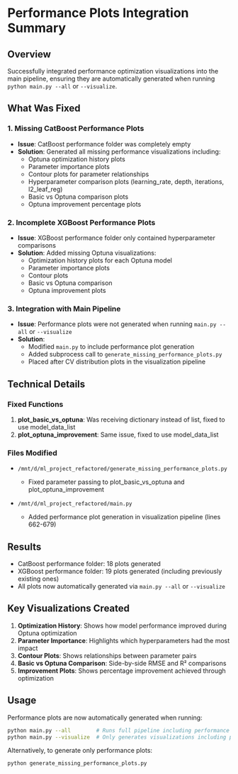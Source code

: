 # Performance Plots Integration Summary

## Overview
Successfully integrated performance optimization visualizations into the main pipeline, ensuring they are automatically generated when running `python main.py --all` or `--visualize`.

## What Was Fixed

### 1. Missing CatBoost Performance Plots
- **Issue**: CatBoost performance folder was completely empty
- **Solution**: Generated all missing performance visualizations including:
  - Optuna optimization history plots
  - Parameter importance plots
  - Contour plots for parameter relationships
  - Hyperparameter comparison plots (learning_rate, depth, iterations, l2_leaf_reg)
  - Basic vs Optuna comparison plots
  - Optuna improvement percentage plots

### 2. Incomplete XGBoost Performance Plots
- **Issue**: XGBoost performance folder only contained hyperparameter comparisons
- **Solution**: Added missing Optuna visualizations:
  - Optimization history plots for each Optuna model
  - Parameter importance plots
  - Contour plots
  - Basic vs Optuna comparison
  - Optuna improvement plots

### 3. Integration with Main Pipeline
- **Issue**: Performance plots were not generated when running `main.py --all` or `--visualize`
- **Solution**: 
  - Modified `main.py` to include performance plot generation
  - Added subprocess call to `generate_missing_performance_plots.py`
  - Placed after CV distribution plots in the visualization pipeline

## Technical Details

### Fixed Functions
1. **plot_basic_vs_optuna**: Was receiving dictionary instead of list, fixed to use model_data_list
2. **plot_optuna_improvement**: Same issue, fixed to use model_data_list

### Files Modified
- `/mnt/d/ml_project_refactored/generate_missing_performance_plots.py`
  - Fixed parameter passing to plot_basic_vs_optuna and plot_optuna_improvement
  
- `/mnt/d/ml_project_refactored/main.py`
  - Added performance plot generation in visualization pipeline (lines 662-679)

## Results
- CatBoost performance folder: 18 plots generated
- XGBoost performance folder: 19 plots generated (including previously existing ones)
- All plots now automatically generated via `main.py --all` or `--visualize`

## Key Visualizations Created
1. **Optimization History**: Shows how model performance improved during Optuna optimization
2. **Parameter Importance**: Highlights which hyperparameters had the most impact
3. **Contour Plots**: Shows relationships between parameter pairs
4. **Basic vs Optuna Comparison**: Side-by-side RMSE and R² comparisons
5. **Improvement Plots**: Shows percentage improvement achieved through optimization

## Usage
Performance plots are now automatically generated when running:
```bash
python main.py --all        # Runs full pipeline including performance plots
python main.py --visualize  # Only generates visualizations including performance plots
```

Alternatively, to generate only performance plots:
```bash
python generate_missing_performance_plots.py
```